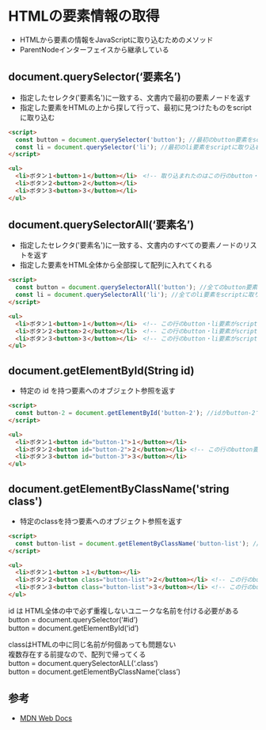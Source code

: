 # HTMLの要素情報の取得
- HTMLから要素の情報をJavaScriptに取り込むためのメソッド
- ParentNodeインターフェイスから継承している

## document.querySelector(‘要素名’)
- 指定したセレクタ('要素名')に一致する、文書内で最初の要素ノードを返す
- 指定した要素をHTMLの上から探して行って、最初に見つけたものをscriptに取り込む

```HTML
<script>
  const button = document.querySelector('button'); //最初のbutton要素をscriptに取り込む
  const li = document.querySelector('li'); //最初のli要素をscriptに取り込む
</script>

<ul>
  <li>ボタン１<button>１</button></li>　<!-- 取り込まれたのはこの行のbutton・li要素だけ-->
  <li>ボタン２<button>２</button></li>
  <li>ボタン３<button>３</button></li>
</ul>  
```

## document.querySelectorAll(‘要素名’)
- 指定したセレクタ('要素名')に一致する、文書内のすべての要素ノードのリストを返す
- 指定した要素をHTML全体から全部探して配列に入れてくれる

```HTML
<script>
  const button = document.querySelectorAll('button'); //全てのbutton要素をscriptに取り込む
  const li = document.querySelectorAll('li'); //全てのli要素をscriptに取り込む
</script>

<ul>
  <li>ボタン１<button>１</button></li>　<!-- この行のbutton・li要素がscriptに取り込まれた-->
  <li>ボタン２<button>２</button></li>　<!-- この行のbutton・li要素がscriptに取り込まれた-->
  <li>ボタン３<button>３</button></li>　<!-- この行のbutton・li要素がscriptに取り込まれた-->
</ul>  
```

## document.getElementById(String id)
- 特定の id を持つ要素へのオブジェクト参照を返す

```HTML
<script>
  const button-2 = document.getElementById('button-2'); //idがbutton-2であるbutton要素が取り込まれた
</script>

<ul>
  <li>ボタン１<button id="button-1">１</button></li>　  
  <li>ボタン２<button id="button-2">２</button></li> <!-- この行のbutton要素がscriptに取り込まれた-->
  <li>ボタン３<button id="button-3">３</button></li>
</ul>  
```

## document.getElementByClassName('string class')
- 特定のclassを持つ要素へのオブジェクト参照を返す

```HTML
<script>
  const button-list = document.getElementByClassName('button-list'); //classがbutton-listである要素が取り込まれた
</script>

<ul>
  <li>ボタン１<button >１</button></li>　  
  <li>ボタン２<button class="button-list">２</button></li> <!-- この行のbutton要素がscriptに取り込まれた-->
  <li>ボタン３<button class="button-list">３</button></li> <!-- この行のbutton要素がscriptに取り込まれた-->
</ul>  
```


id は HTML全体の中で必ず重複しないユニークな名前を付ける必要がある
<br>button = document.querySelector(‘#id’)
<br>button = document.getElementById(‘id’)

classはHTMLの中に同じ名前が何個あっても問題ない
<br>複数存在する前提なので、配列で帰ってくる
<br>button = document.querySelectorALL(‘.class’)
<br>button = document.getElementByClassName(‘class’)

## 参考
- [MDN Web Docs](https://developer.mozilla.org/ja/docs/Web/API/Document)
